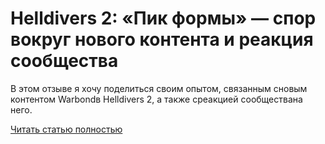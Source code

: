 # Helldivers 2: «Пик формы» — спор вокруг нового контента и реакция сообщества



В этом отзыве я хочу поделиться своим опытом, связанным сновым контентом Warbondв Helldivers 2, а также среакцией сообществана него.

[Читать статью полностью](https://xyberbara.com/gaming/helldivers-2-pik-formy-spor-vokrug-novogo-kontenta-i-reaktsiya-soobshchestva/)
